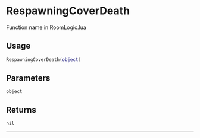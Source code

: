 # RespawningCoverDeath
Function name in RoomLogic.lua
## Usage
```lua
RespawningCoverDeath(object)
```
## Parameters
`object`
## Returns
`nil`

---